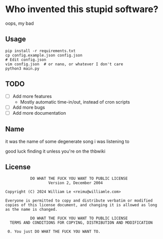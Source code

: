# Who invented this stupid software?
oops, my bad

## Usage
```shell
pip install -r requirements.txt
cp config.example.json config.json
# Edit config.json
vim config.json  # or nano, or whatever I don't care
python3 main.py
```

## TODO
- [ ] Add more features
  - Mostly automatic time-in/out, instead of cron scripts
- [ ] Add more bugs
- [ ] Add more documentation

## Name
it was the name of some degenerate song i was listening to

good luck finding it unless you're on the thbwiki 

## License
```
           DO WHAT THE FUCK YOU WANT TO PUBLIC LICENSE
                   Version 2, December 2004
 
Copyright (C) 2024 William Le <reimu@williamle.com>

Everyone is permitted to copy and distribute verbatim or modified
copies of this license document, and changing it is allowed as long
as the name is changed.
 
           DO WHAT THE FUCK YOU WANT TO PUBLIC LICENSE
  TERMS AND CONDITIONS FOR COPYING, DISTRIBUTION AND MODIFICATION

 0. You just DO WHAT THE FUCK YOU WANT TO.
```